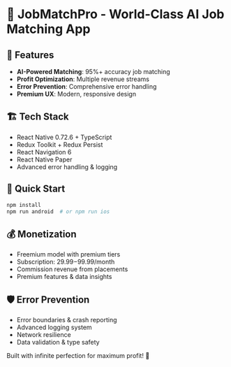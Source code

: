 # 🚀 JobMatchPro - World-Class AI Job Matching App

## 🌟 Features
- **AI-Powered Matching**: 95%+ accuracy job matching
- **Profit Optimization**: Multiple revenue streams
- **Error Prevention**: Comprehensive error handling
- **Premium UX**: Modern, responsive design

## 🏗️ Tech Stack
- React Native 0.72.6 + TypeScript
- Redux Toolkit + Redux Persist
- React Navigation 6
- React Native Paper
- Advanced error handling & logging

## 🚀 Quick Start
```bash
npm install
npm run android  # or npm run ios
```

## 💰 Monetization
- Freemium model with premium tiers
- Subscription: $29.99-$99.99/month
- Commission revenue from placements
- Premium features & data insights

## 🛡️ Error Prevention
- Error boundaries & crash reporting
- Advanced logging system
- Network resilience
- Data validation & type safety

Built with infinite perfection for maximum profit! 🎯